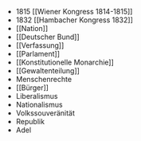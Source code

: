 - 1815 [[Wiener Kongress 1814-1815]]
- 1832 [[Hambacher Kongress 1832]]
- [[Nation]]
- [[Deutscher Bund]] 
- [[Verfassung]]
- [[Parlament]]
- [[Konstitutionelle Monarchie]]
- [[Gewaltenteilung]] 
- Menschenrechte
- [[Bürger]]
- Liberalismus
- Nationalismus
- Volkssouveränität
- Republik
- Adel